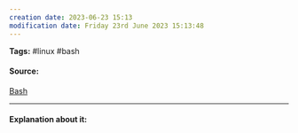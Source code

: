 ```yaml
---
creation date: 2023-06-23 15:13
modification date: Friday 23rd June 2023 15:13:48
---
```


**Tags:** #linux #bash

#### Source:
[Bash](https://tldp.org/LDP/Bash-Beginners-Guide/html/sect_08_02.html)

--------------------------------------

#### Explanation about it:

